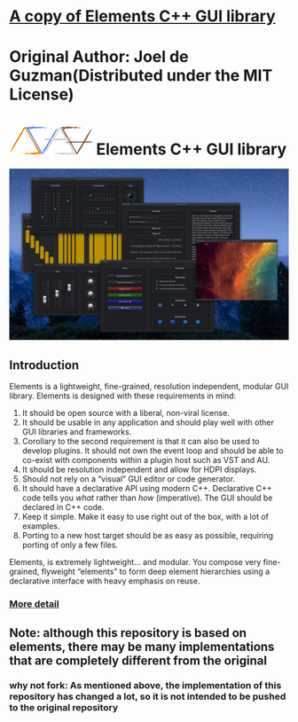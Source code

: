 # [A copy of Elements C++ GUI library](https://github.com/cycfi/elements)
# Original Author: Joel de Guzman(Distributed under the MIT License)

# ![Elements-Logo](docs/assets/images/elements.png) Elements C++ GUI library

![alt Photon Sampler](docs/assets/images/photon_sampler.jpg)

## Introduction

Elements is a lightweight, fine-grained, resolution independent, modular GUI library.
Elements is designed with these requirements in mind:

1. It should be open source with a liberal, non-viral license.
2. It should be usable in any application and should play well with other GUI
   libraries and frameworks.
3. Corollary to the second requirement is that it can also be used to develop
   plugins. It should not own the event loop and should be able to co-exist
   with components within a plugin host such as VST and AU.
4. It should be resolution independent and allow for HDPI displays.
5. Should not rely on a “visual” GUI editor or code generator.
6. It should have a declarative API using modern C++. Declarative C++ code
   tells you *what* rather than *how* (imperative). The GUI should be
   declared in C++ code.
7. Keep it simple. Make it easy to use right out of the box, with a lot of examples.
8. Porting to a new host target should be as easy as possible, requiring
   porting of only a few files.

Elements, is extremely lightweight… and modular. You compose very
fine-grained, flyweight “elements” to form deep element hierarchies using a
declarative interface with heavy emphasis on reuse.

### [More detail](https://github.com/cycfi/elements/blob/master/README.md)

## Note: although this repository is based on **elements**, there may be many implementations that are completely different from the original
### why not fork: As mentioned above, the implementation of this repository has changed a lot, so it is not intended to be pushed to the original repository